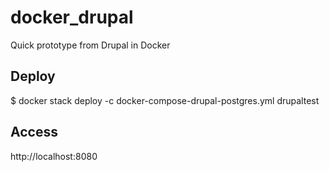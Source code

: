 # docker_drupal
Quick prototype from Drupal in Docker

## Deploy
$ docker stack deploy -c docker-compose-drupal-postgres.yml drupaltest

## Access
http://localhost:8080

